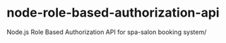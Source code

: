 # node-role-based-authorization-api

Node.js Role Based Authorization API
for spa-salon booking system/
